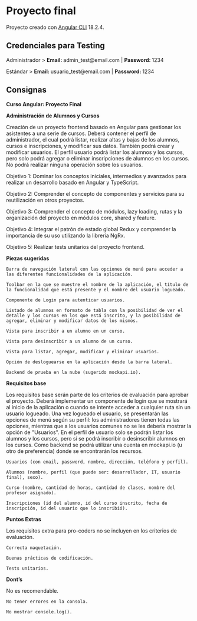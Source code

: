 # Proyecto final

Proyecto creado con [Angular CLI](https://github.com/angular/angular-cli) 18.2.4.

## Credenciales para Testing

<p>Administrador > <b>Email: </b>admin_test@email.com | <b>Password: </b>1234</p>
<p>Estándar > <b>Email: </b>usuario_test@email.com | <b>Password: </b>1234</p>

## Consignas

<b>Curso Angular: Proyecto Final</b>

<b>Administración de Alumnos y Cursos</b> 

Creación de un proyecto frontend basado en Angular para gestionar los asistentes a una serie de cursos.
Deberá contener el perfil de administrador, el cual podrá listar, realizar altas y bajas de los alumnos, cursos e inscripciones, y modificar sus datos. También podrá crear y modificar usuarios.
El perfil usuario podrá listar los alumnos y los cursos, pero solo podrá agregar o eliminar inscripciones de alumnos en los cursos. No podrá realizar ninguna operación sobre los usuarios.

Objetivo 1: Dominar los conceptos iniciales, intermedios y avanzados para realizar un desarrollo basado en Angular y TypeScript.

Objetivo 2: Comprender el concepto de componentes y servicios para su reutilización en otros proyectos.

Objetivo 3: Comprender el concepto de módulos, lazy loading, rutas y la organización del proyecto en módulos core, shared y feature.

Objetivo 4: Integrar el patrón de estado global Redux y comprender la importancia de su uso utilizando la librería NgRx.

Objetivo 5: Realizar tests unitarios del proyecto frontend.

<b>Piezas sugeridas</b>

    Barra de navegación lateral con las opciones de menú para acceder a las diferentes funcionalidades de la aplicación.
    
    Toolbar en la que se muestre el nombre de la aplicación, el título de la funcionalidad que está presente y el nombre del usuario logueado.
    
    Componente de Login para autenticar usuarios.
    
    Listado de alumnos en formato de tabla con la posibilidad de ver el detalle y los cursos en los que está inscrito, y la posibilidad de agregar, eliminar y modificar datos de los mismos.
    
    Vista para inscribir a un alumno en un curso.
    
    Vista para desinscribir a un alumno de un curso.
    
    Vista para listar, agregar, modificar y eliminar usuarios.
    
    Opción de desloguearse en la aplicación desde la barra lateral.
    
    Backend de prueba en la nube (sugerido mockapi.io).

<b>Requisitos base</b>

Los requisitos base serán parte de los criterios de evaluación para aprobar el proyecto.
Deberá implementar un componente de login que se mostrará al inicio de la aplicación o cuando se intente acceder a cualquier ruta sin un usuario logueado.
Una vez logueado el usuario, se presentarán las opciones de menú según su perfil: los administradores tienen todas las opciones, mientras que a los usuarios comunes no se les debería mostrar la opción de "Usuarios".
En el perfil de usuario solo se podrán listar los alumnos y los cursos, pero sí se podrá inscribir o desinscribir alumnos en los cursos.
Como backend se podrá utilizar una cuenta en mockapi.io (u otro de preferencia) donde se encontrarán los recursos.
    
    Usuarios (con email, password, nombre, dirección, teléfono y perfil).
    
    Alumnos (nombre, perfil (que puede ser: desarrollador, IT, usuario final), sexo).
    
    Curso (nombre, cantidad de horas, cantidad de clases, nombre del profesor asignado).
    
    Inscripciones (id del alumno, id del curso inscrito, fecha de inscripción, id del usuario que lo inscribió).

<b>Puntos Extras</b>

Los requisitos extra para pro-coders no se incluyen en los criterios de evaluación.
    
    Correcta maquetación.
    
    Buenas prácticas de codificación.
    
    Tests unitarios.

<b>Dont’s</b>

No es recomendable.
    
    No tener errores en la consola.
    
    No mostrar console.log().


 
